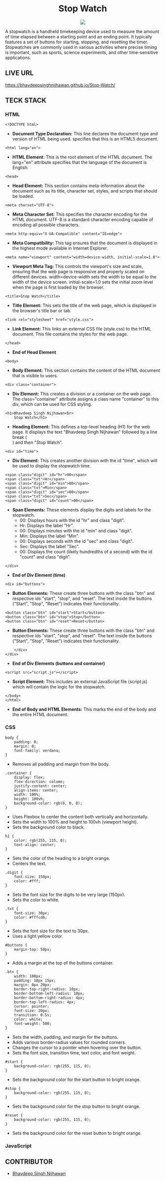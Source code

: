 <h1 align="center">Stop Watch</h1>

<p align="center">
  <img src="https://github.com/BhavdeepSinghNijhawan/Stop-Watch/assets/143419096/3fe6f522-bdb6-4650-846d-3554b92cc9a6" />
</p>

A stopwatch is a handheld timekeeping device used to measure the amount of time elapsed between a starting point and an ending point. It typically features a set of buttons for starting, stopping, and resetting the timer. Stopwatches are commonly used in various activities where precise timing is important, such as sports, science experiments, and other time-sensitive applications.

## LIVE URL

https://bhavdeepsinghnijhawan.github.io/Stop-Watch/

## TECK STACK

### HTML

```
<!DOCTYPE html>
```
- **Document Type Declaration:** This line declares the document type and version of HTML being used. <!DOCTYPE html> specifies that this is an HTML5 document.
```
<html lang="en">
```
- **HTML Element:** This is the root element of the HTML document. The lang="en" attribute specifies that the language of the document is English.
```
<head>
```
- **Head Element:** This section contains meta-information about the document such as its title, character set, styles, and scripts that should be loaded.
```
<meta charset="UTF-8">
```
- **Meta Character Set:** This specifies the character encoding for the HTML document. UTF-8 is a standard character encoding capable of encoding all possible characters.
```
<meta http-equiv="X-UA-Compatible" content="IE=edge">
```
- **Meta Compatibility:** This tag ensures that the document is displayed in the highest mode available in Internet Explorer.
```
<meta name="viewport" content="width=device-width, initial-scale=1.0">
```
- **Viewport Meta Tag:** This controls the viewport's size and scale, ensuring that the web page is responsive and properly scaled on different devices. width=device-width sets the width to be equal to the width of the device screen. initial-scale=1.0 sets the initial zoom level when the page is first loaded by the browser.
```
<title>Stop Watch</title>
```
- **Title Element:** This sets the title of the web page, which is displayed in the browser's title bar or tab.
```
<link rel="stylesheet" href="style.css">
```
- **Link Element:** This links an external CSS file (style.css) to the HTML document. This file contains the styles for the web page.
```
</head>
```
- **End of Head Element**
```
<body>
```
- **Body Element:** This section contains the content of the HTML document that is visible to users.
```
<div class="container">
```
- **Div Element:** This creates a division or a container on the web page. The class="container" attribute assigns a class name "container" to this div, which can be used for CSS styling.
```
<h1>Bhavdeep Singh Nijhawan<br> 
    Stop Watch</h1>
```
- **Heading Element:** This defines a top-level heading (H1) for the web page. It displays the text "Bhavdeep Singh Nijhawan" followed by a line break (<br>) and then "Stop Watch".
```
<div id="time">
```
- **Div Element:** This creates another division with the id "time", which will be used to display the stopwatch time.
```
<span class="digit" id="hr">00</span> 
<span class="txt">Hr</span> 
<span class="digit" id="min">00</span> 
<span class="txt">Min</span> 
<span class="digit" id="sec">00</span> 
<span class="txt">Sec</span> 
<span class="digit" id="count">00</span>
```
- **Span Elements:** These elements display the digits and labels for the stopwatch.
  - <span class="digit" id="hr">00</span>: Displays hours with the id "hr" and class "digit".
  - <span class="txt">Hr</span>: Displays the label "Hr".
  - <span class="digit" id="min">00</span>: Displays minutes with the id "min" and class "digit".
  - <span class="txt">Min</span>: Displays the label "Min".
  - <span class="digit" id="sec">00</span>: Displays seconds with the id "sec" and class "digit".
  - <span class="txt">Sec</span>: Displays the label "Sec".
  - <span class="digit" id="count">00</span>: Displays the count (likely hundredths of a second) with the id "count" and class "digit".
```
</div>
```
- **End of Div Element (time)**
```
<div id="buttons">
```
- **Button Elements:** These create three buttons with the class "btn" and respective ids "start", "stop", and "reset". The text inside the buttons ("Start", "Stop", "Reset") indicates their functionality.
```
<button class="btn" id="start">Start</button> 
<button class="btn" id="stop">Stop</button> 
<button class="btn" id="reset">Reset</button>
```
- **Button Elements:** These create three buttons with the class "btn" and respective ids "start", "stop", and "reset". The text inside the buttons ("Start", "Stop", "Reset") indicates their functionality.
```
    </div>
</div>
```
- **End of Div Elements (buttons and container)**
```
<script src="script.js"></script>
```
- **Script Element:** This includes an external JavaScript file (script.js) which will contain the logic for the stopwatch.
```
</body>
</html>
```
- **End of Body and HTML Elements:** This marks the end of the body and the entire HTML document.

### CSS

```
body { 
    padding: 0; 
    margin: 0; 
    font-family: verdana; 
} 
```
- Removes all padding and margin from the body.

```
.container { 
    display: flex; 
    flex-direction: column; 
    justify-content: center; 
    align-items: center; 
    width: 100%; 
    height: 100vh; 
    background-color: rgb(0, 0, 0); 
} 
```
- Uses Flexbox to center the content both vertically and horizontally.
- Sets the width to 100% and height to 100vh (viewport height).
- Sets the background color to black.
```
h1 { 
    color: rgb(255, 115, 0); 
    text-align: center; 
} 
```
- Sets the color of the heading to a bright orange.
- Centers the text.
```
.digit { 
    font-size: 150px; 
    color: #fff; 
} 
```
- Sets the font size for the digits to be very large (150px).
- Sets the color to white.
```
.txt { 
    font-size: 30px; 
    color: #fffcd6; 
} 
```
- Sets the font size for the text to 30px.
- Uses a light yellow color.
```
#buttons { 
    margin-top: 50px; 
} 
```
- Adds a margin at the top of the buttons container.
```
.btn { 
    width: 100px; 
    padding: 10px 15px; 
    margin: 0px 20px; 
    border-top-right-radius: 10px; 
    border-bottom-left-radius: 10px; 
    border-bottom-right-radius: 4px; 
    border-top-left-radius: 4px; 
    cursor: pointer; 
    font-size: 20px; 
    transition: 0.5s; 
    color: white; 
    font-weight: 500; 
} 
```
- Sets the width, padding, and margin for the buttons.
- Adds various border-radius values for rounded corners.
- Changes the cursor to a pointer when hovering over the button.
- Sets the font size, transition time, text color, and font weight.
```
#start { 
    background-color: rgb(255, 115, 0); 
} 
```
- Sets the background color for the start button to bright orange.
```
#stop { 
    background-color: rgb(255, 115, 0); 
} 
```
- Sets the background color for the stop button to bright orange.
```
#reset { 
    background-color: rgb(255, 115, 0); 
} 
```
- Sets the background color for the reset button to bright orange.
### JavaScript

## CONTRIBUTOR

- [Bhavdeep Singh Nijhawan](https://www.linkedin.com/in/bhavdeep-singh-nijhawan-739634280)
